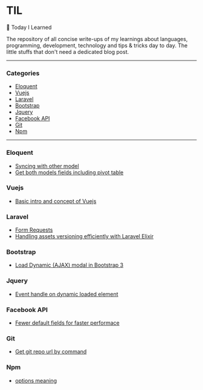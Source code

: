 # TIL
:pencil: Today I Learned

The repository of all concise write-ups of my learnings about languages, programming, development, technology and tips & tricks day to day. The little stuffs that don't need a dedicated blog post.

---

### Categories
* [Eloquent](#eloquent)
* [Vuejs](#vuejs)
* [Laravel](#laravel)
* [Bootstrap](#bootstrap)
* [Jquery](#jquery)
* [Facebook API](#facebookapi)
* [Git](#git)
* [Npm](#npm)

---

### Eloquent

- [Syncing with other model](eloquent/syncing-with-other-model.md)
- [Get both models fields including pivot table](eloquent/get-both-models-fields.md)

### Vuejs

- [Basic intro and concept of Vuejs](vuejs/basic-intro-concept-vuejs.md)

### Laravel
- [Form Requests](laravel/requests.md)
- [Handling assets versioning efficiently with Laravel Elixir](laravel/handling-assets-versioning-with-elixir.md)

### Bootstrap
- [Load Dynamic (AJAX) modal in Bootstrap 3](bootstrap/load-dynamic-modal-bootstrap.md)

### Jquery
- [Event handle on dynamic loaded element](jquery/event-handle-dynamic-loaded-element.md)

### Facebook API
- [Fewer default fields for faster performace](facebookapi/fewer-default-fields-for-faster-performance.md)

### Git
- [Get git repo url by command](git/get-git-repo-url.md)

### Npm
- [options meaning](npm/options-meaning.md)
